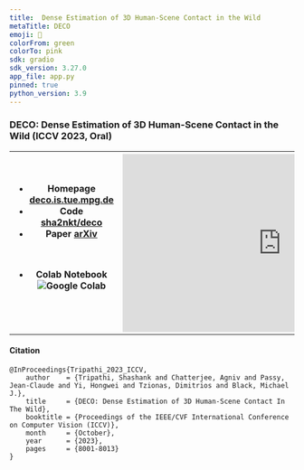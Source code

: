 ```yaml
---
title:  Dense Estimation of 3D Human-Scene Contact in the Wild
metaTitle: DECO
emoji: 🤼
colorFrom: green
colorTo: pink
sdk: gradio
sdk_version: 3.27.0
app_file: app.py
pinned: true
python_version: 3.9
---
```


### DECO: Dense Estimation of 3D Human-Scene Contact in the Wild (ICCV 2023, Oral)

<table>
<th width="20%">
<ul>
<li><strong>Homepage</strong> <a href="https://deco.is.tue.mpg.de/">deco.is.tue.mpg.de</a></li>
<li><strong>Code</strong> <a href="https://github.com/sha2nkt/deco">sha2nkt/deco</a></li>
<li><strong>Paper</strong> <a href="https://arxiv.org/abs/2309.15273">arXiv</a>
</ul>
<br>
<ul>
<li><strong>Colab Notebook</strong> <a href=''><img style="display: inline-block;" src='https://colab.research.google.com/assets/colab-badge.svg' alt='Google Colab'></a></li>
</ul>
<br>
</th>
<th width="40%">
<iframe width="560" height="315" src="https://www.youtube.com/watch?v=o7MLobqAFTQ" title="YouTube video player" frameborder="0" allow="accelerometer; autoplay; clipboard-write; encrypted-media; gyroscope; picture-in-picture" allowfullscreen></iframe>
</th>
</table>

#### Citation
```
@InProceedings{Tripathi_2023_ICCV,
    author    = {Tripathi, Shashank and Chatterjee, Agniv and Passy, Jean-Claude and Yi, Hongwei and Tzionas, Dimitrios and Black, Michael J.},
    title     = {DECO: Dense Estimation of 3D Human-Scene Contact In The Wild},
    booktitle = {Proceedings of the IEEE/CVF International Conference on Computer Vision (ICCV)},
    month     = {October},
    year      = {2023},
    pages     = {8001-8013}
}
```